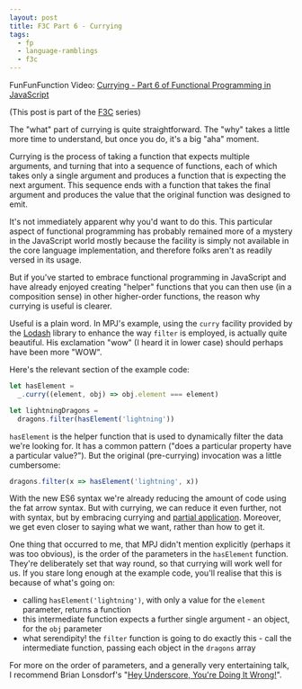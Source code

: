 ```yaml
---
layout: post
title: F3C Part 6 - Currying
tags:
  - fp
  - language-ramblings
  - f3c
---
```

FunFunFunction Video: [Currying - Part 6 of Functional Programming in JavaScript](https://www.youtube.com/watch?v=iZLP4qOwY8I&index=6&list=PL0zVEGEvSaeEd9hlmCXrk5yUyqUag-n84)

(This post is part of the [F3C](/blog/posts/2016/10/02/f3c-a-funfunfunction-companion-series/) series)

The "what" part of currying is quite straightforward. The "why" takes a little more time to understand, but once you do, it's a big "aha" moment.

Currying is the process of taking a function that expects multiple arguments, and turning that into a sequence of functions, each of which takes only a single argument and produces a function that is expecting the next argument. This sequence ends with a function that takes the final argument and produces the value that the original function was designed to emit.

It's not immediately apparent why you'd want to do this. This particular aspect of functional programming has probably remained more of a mystery in the JavaScript world mostly because the facility is simply not available in the core language implementation, and therefore folks aren't as readily versed in its usage.

But if you've started to embrace functional programming in JavaScript and have already enjoyed creating "helper" functions that you can then use (in a composition sense) in other higher-order functions, the reason why currying is useful is clearer.

Useful is a plain word. In MPJ's example, using the `curry` facility provided by the [Lodash](https://lodash.com/) library to enhance the way `filter` is employed, is actually quite beautiful. His exclamation "wow" (I heard it in lower case) should perhaps have been more "WOW".

Here's the relevant section of the example code:

```javascript
let hasElement =
  _.curry((element, obj) => obj.element === element)

let lightningDragons =
  dragons.filter(hasElement('lightning'))
```

`hasElement` is the helper function that is used to dynamically filter the data we're looking for. It has a common pattern ("does a particular property have a particular value?"). But the original (pre-currying) invocation was a little cumbersome:

```javascript
dragons.filter(x => hasElement('lightning', x))
```

With the new ES6 syntax we're already reducing the amount of code using the fat arrow syntax. But with currying, we can reduce it even further, not with syntax, but by embracing currying and [partial application](https://en.wikipedia.org/wiki/Partial_application). Moreover, we get even closer to saying what we want, rather than how to get it.

One thing that occurred to me, that MPJ didn't mention explicitly (perhaps it was too obvious), is the order of the parameters in the `hasElement` function. They're deliberately set that way round, so that currying will work well for us. If you stare long enough at the example code, you'll realise that this is because of what's going on:

- calling `hasElement('lightning')`, with only a value for the `element` parameter, returns a function
- this intermediate function expects a further single argument - an object, for the `obj` parameter
- what serendipity! the `filter` function is going to do exactly this - call the intermediate function, passing each object in the `dragons` array

For more on the order of parameters, and a generally very entertaining talk, I recommend Brian Lonsdorf's "[Hey Underscore, You're Doing It Wrong!](https://www.youtube.com/watch?v=m3svKOdZijA)".
